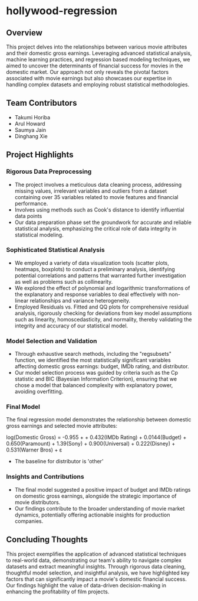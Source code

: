 # hollywood-regression

## Overview

This project delves into the relationships between various movie attributes and their domestic gross earnings. Leveraging advanced statistical analysis, machine learning practices, and regression based modeling techniques, we aimed to uncover the determinants of financial success for movies in the domestic market. Our approach not only reveals the pivotal factors associated with movie earnings but also showcases our expertise in handling complex datasets and employing robust statistical methodologies.

## Team Contributors

- Takumi Horiba
- Arul Howard
- Saumya Jain
- Dinghang Xie

## Project Highlights

### Rigorous Data Preprocessing
- The project involves a meticulous data cleaning process, addressing missing values, irrelevant variables and outliers from a dataset containing over 35 variables related to movie features and financial performance.
- Involves using methods such as Cook's distance to identify influential data points
- Our data preparation phase set the groundwork for accurate and reliable statistical analysis, emphasizing the critical role of data integrity in statistical modeling.

### Sophisticated Statistical Analysis
- We employed a variety of data visualization tools (scatter plots, heatmaps, boxplots) to conduct a preliminary analysis, identifying potential correlations and patterns that warranted further investigation as well as problems such as collinearity.
- We explored the effect of polynomial and logarithmic transformations of the explanatory and response variables to deal effectively with non-linear relationships and variance heterogeneity.
- Employed Residuals vs. Fitted and QQ plots for comprehensive residual analysis, rigorously checking for deviations from key model assumptions such as linearity, homoscedasticity, and normality, thereby validating the integrity and accuracy of our statistical model.

### Model Selection and Validation
- Through exhaustive search methods, including the "regsubsets" function, we identified the most statistically significant variables affecting domestic gross earnings: budget, IMDb rating, and distributor.
- Our model selection process was guided by criteria such as the Cp statistic and BIC (Bayesian Information Criterion), ensuring that we chose a model that balanced complexity with explanatory power, avoiding overfitting.

### Final Model
The final regression model demonstrates the relationship between domestic gross earnings and selected movie attributes:

log(Domestic Gross) = -0.955 + + 0.432(IMDb Rating) + 0.0144(Budget) + 0.650(Paramount) + 1.39(Sony) + 0.900(Universal) + 0.222(Disney) + 0.531(Warner Bros) + ε

- The baseline for distributor is 'other'

### Insights and Contributions
- The final model suggested a positive impact of budget and IMDb ratings on domestic gross earnings, alongside the strategic importance of movie distributors.
- Our findings contribute to the broader understanding of movie market dynamics, potentially offering actionable insights for production companies.

## Concluding Thoughts

This project exemplifies the application of advanced statistical techniques to real-world data, demonstrating our team's ability to navigate complex datasets and extract meaningful insights. Through rigorous data cleaning, thoughtful model selection, and insightful analysis, we have highlighted key factors that can significantly impact a movie's domestic financial success. Our findings highlight the value of data-driven decision-making in enhancing the profitability of film projects.






